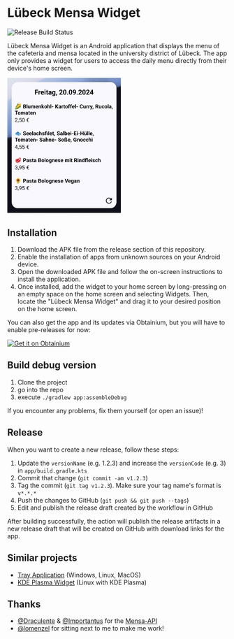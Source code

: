 # Lübeck Mensa Widget

![Release Build Status](https://github.com/hoppjan/luebeck-mensa-widget/actions/workflows/build.yaml/badge.svg)

Lübeck Mensa Widget is an Android application that displays the menu of the cafeteria and mensa located in the university district of Lübeck. The app only provides a widget for users to access the daily menu directly from their device's home screen.

<div>
    <img
        alt="Screenshot showing the widget displaying the menu"
        src="./Screenshot_Widget.png"
        width=260 />
</div>

## Installation

1. Download the APK file from the release section of this repository.
1. Enable the installation of apps from unknown sources on your Android device.
1. Open the downloaded APK file and follow the on-screen instructions to install the application.
1. Once installed, add the widget to your home screen by long-pressing on an empty space on the home screen and selecting Widgets. Then, locate the "Lübeck Mensa Widget" and drag it to your desired position on the home screen.

You can also get the app and its updates via Obtainium, but you will have to enable pre-releases for now:

<a href="https://obtainium.imranr.dev">
    <img
        alt="Get it on Obtainium"
        src="https://raw.githubusercontent.com/ImranR98/Obtainium/main/assets/graphics/badge_obtainium.png"
        width=130 />
</a>

## Build debug version

1. Clone the project
2. go into the repo
3. execute `./gradlew app:assembleDebug`

If you encounter any problems, fix them yourself (or open an issue)!

## Release

When you want to create a new release, follow these steps:

1. Update the `versionName` (e.g. 1.2.3) and increase the `versionCode` (e.g. 3) in `app/build.gradle.kts` 
1. Commit that change (`git commit -am v1.2.3`)
1. Tag the commit (`git tag v1.2.3`). Make sure your tag name's format is `v*.*.*`
1. Push the changes to GitHub (`git push && git push --tags`)
1. Edit and publish the release draft created by the workflow in GitHub

After building successfully, the action will publish the release artifacts in a new release draft that will be created on GitHub with download links for the app. 

## Similar projects
- [Tray Application](https://github.com/Importantus/speiseplan-tray/) (Windows, Linux, MacOS)
- [KDE Plasma Widget](https://github.com/lomenzel/mensa) (Linux with KDE Plasma)

## Thanks

- [@Draculente](https://github.com/Draculente) & [@Importantus](https://github.com/Importantus) for the [Mensa-API](https://github.com/Draculente/mensa-api)
- [@lomenzel](https://github.com/lomenzel) for sitting next to me to make me work!
